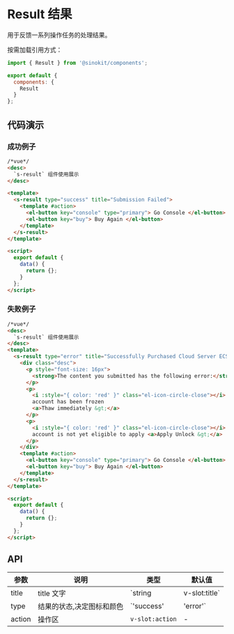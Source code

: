 # Result 结果

用于反馈一系列操作任务的处理结果。

按需加载引用方式：

```javascript
import { Result } from '@sinokit/components';

export default {
  components: {
    Result
  }
};
```

## 代码演示

### 成功例子

```html
/*vue*/
<desc>
  `s-result` 组件使用展示
</desc>

<template>
  <s-result type="success" title="Submission Failed">
    <template #action>
      <el-button key="console" type="primary"> Go Console </el-button>
      <el-button key="buy"> Buy Again </el-button>
    </template>
  </s-result>
</template>

<script>
  export default {
    data() {
      return {};
    }
  };
</script>
```

### 失败例子

```html
/*vue*/
<desc>
  `s-result` 组件使用展示
</desc>
<template>
  <s-result type="error" title="Successfully Purchased Cloud Server ECS!">
    <div class="desc">
      <p style="font-size: 16px">
        <strong>The content you submitted has the following error:</strong>
      </p>
      <p>
        <i :style="{ color: 'red' }" class="el-icon-circle-close"></i> Your
        account has been frozen
        <a>Thaw immediately &gt;</a>
      </p>
      <p>
        <i :style="{ color: 'red' }" class="el-icon-circle-close"></i> Your
        account is not yet eligible to apply <a>Apply Unlock &gt;</a>
      </p>
    </div>
    <template #action>
      <el-button key="console" type="primary"> Go Console </el-button>
      <el-button key="buy"> Buy Again </el-button>
    </template>
  </s-result>
</template>

<script>
  export default {
    data() {
      return {};
    }
  };
</script>
```

## API

| 参数   | 说明                      | 类型                    | 默认值      |
| ------ | ------------------------- | ----------------------- | ----------- |
| title  | title 文字                | `string | v-slot:title` | -           |
| type   | 结果的状态,决定图标和颜色 | `'success' | 'error'`   | `'success'` |
| action | 操作区                    | `v-slot:action`         | -           |
